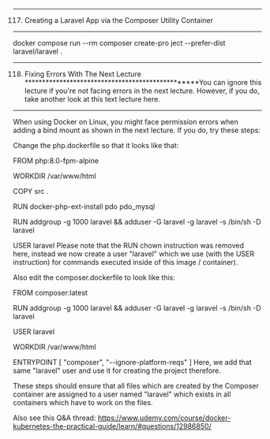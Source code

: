 *************************************************
117. Creating a Laravel App via the Composer Utility Container
*************************************************

docker compose run --rm composer create-pro
ject --prefer-dist laravel/laravel .





*************************************************
118. Fixing Errors With The Next Lecture
*************************************************You can ignore this lecture if you're not facing errors in the next lecture. However, if you do, take another look at this text lecture here.

---

When using Docker on Linux, you might face permission errors when adding a bind mount as shown in the next lecture. If you do, try these steps:

Change the php.dockerfile so that it looks like that:

FROM php:8.0-fpm-alpine
 
WORKDIR /var/www/html
 
COPY src .
 
RUN docker-php-ext-install pdo pdo_mysql
 
RUN addgroup -g 1000 laravel && adduser -G laravel -g laravel -s /bin/sh -D laravel
 
USER laravel
Please note that the RUN chown instruction was removed here, instead we now create a user "laravel" which we use (with the USER instruction) for commands executed inside of this image / container).

Also edit the composer.dockerfile to look like this:

FROM composer:latest
 
RUN addgroup -g 1000 laravel && adduser -G laravel -g laravel -s /bin/sh -D laravel
 
USER laravel
 
WORKDIR /var/www/html
 
ENTRYPOINT [ "composer", "--ignore-platform-reqs" ]
Here, we add that same "laravel" user and use it for creating the project therefore.

These steps should ensure that all files which are created by the Composer container are assigned to a user named "laravel" which exists in all containers which have to work on the files.

Also see this Q&A thread: https://www.udemy.com/course/docker-kubernetes-the-practical-guide/learn/#questions/12986850/ 